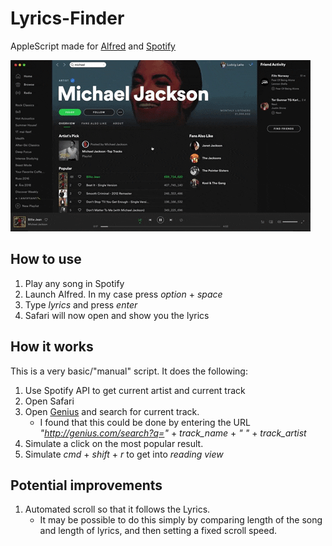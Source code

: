 # Lyrics-Finder

AppleScript made for [Alfred](https://www.alfredapp.com/) and [Spotify](https://www.spotify.com/)

![gif](images/Lyrics_finder_Billie_Jean.gif)

## How to use
1. Play any song in Spotify
2. Launch Alfred. In my case press *option* + *space*
3. Type *lyrics* and press *enter*
4. Safari will now open and show you the lyrics

## How it works
This is a very basic/"manual" script. It does the following:
1. Use Spotify API to get current artist and current track
2. Open Safari
3. Open [Genius](https://www.genius.com) and search for current track.
   - I found that this could be done by entering the URL *"http://genius.com/search?q="* + *track_name* + *" "* + *track_artist*
4. Simulate a click on the most popular result.
5. Simulate *cmd* + *shift* + *r* to get into *reading view*

## Potential improvements
1. Automated scroll so that it follows the Lyrics. 
   - It may be possible to do this simply by comparing length of the song and length of lyrics, and then setting a fixed scroll speed.

